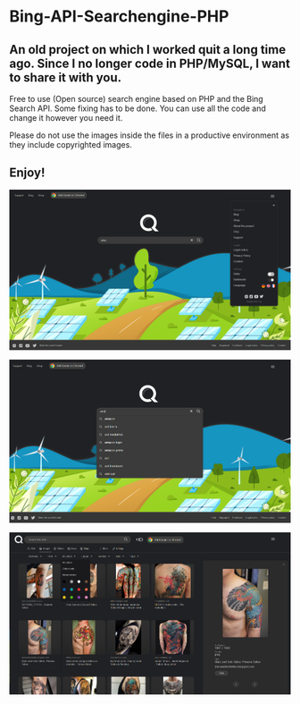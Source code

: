 # Bing-API-Searchengine-PHP

## An old project on which I worked quit a long time ago. Since I no longer code in PHP/MySQL, I want to share it with you.

Free to use (Open source) search engine based on PHP and the Bing Search API. Some fixing has to be done. You can use all the code and change it however you need it. 

Please do not use the images inside the files in a productive environment as they include copyrighted images.

## Enjoy!

![Screenshot](search.png)

![Screenshot](Autosuggest.png)

![Screenshot](images.png)
